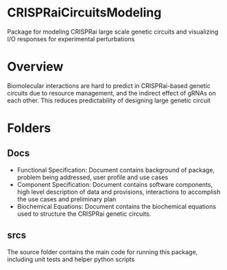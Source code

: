 # CRISPRaiCircuitsModeling
Package for modeling CRISPRai large scale genetic circuits and visualizing I/O responses for experimental perturbations

# Overview
Biomolecular interactions are hard to predict in CRISPRai-based genetic circuits due to resource management, and the indirect effect of gRNAs on each other. This reduces predictability of designing large genetic circuit

# Folders
## Docs
- Functional Specification: Document contains background of package, problem being addressed, user profile and use cases
- Component Specification: Document contains software components, high level description of data and provisions, interactions to accomplish the use cases and preliminary plan
- Biochemical Equations: Document contains the biochemical equations used to structure the CRISPRai genetic circuits.

## srcs
The source folder contains the main code for running this package, including unit tests and helper python scripts


